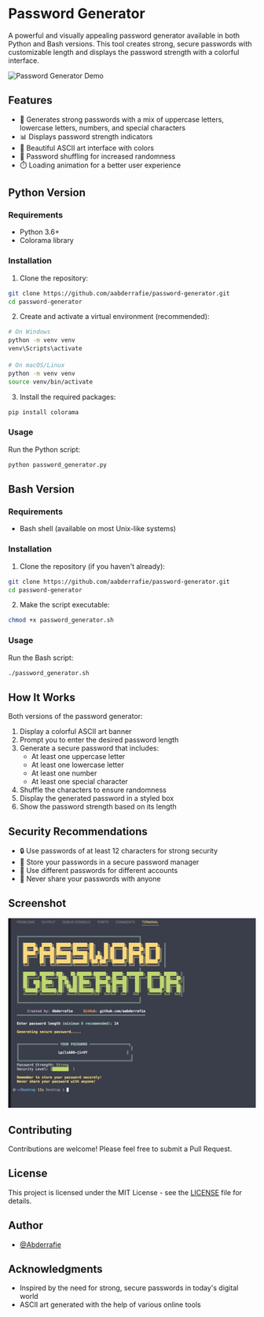 # Password Generator

A powerful and visually appealing password generator available in both Python and Bash versions. This tool creates strong, secure passwords with customizable length and displays the password strength with a colorful interface.

![Password Generator Demo](https://github.com/aabderrafie/password-generator/raw/main/demo.gif)

## Features

- 🔐 Generates strong passwords with a mix of uppercase letters, lowercase letters, numbers, and special characters
- 📊 Displays password strength indicators
- 🎨 Beautiful ASCII art interface with colors
- 🔄 Password shuffling for increased randomness
- ⏱️ Loading animation for a better user experience

## Python Version

### Requirements

- Python 3.6+
- Colorama library

### Installation

1. Clone the repository:
```bash
git clone https://github.com/aabderrafie/password-generator.git
cd password-generator
```

2. Create and activate a virtual environment (recommended):
```bash
# On Windows
python -m venv venv
venv\Scripts\activate

# On macOS/Linux
python -m venv venv
source venv/bin/activate
```

3. Install the required packages:
```bash
pip install colorama
```

### Usage

Run the Python script:
```bash
python password_generator.py
```

## Bash Version

### Requirements

- Bash shell (available on most Unix-like systems)

### Installation

1. Clone the repository (if you haven't already):
```bash
git clone https://github.com/aabderrafie/password-generator.git
cd password-generator
```

2. Make the script executable:
```bash
chmod +x password_generator.sh
```

### Usage

Run the Bash script:
```bash
./password_generator.sh
```

## How It Works

Both versions of the password generator:

1. Display a colorful ASCII art banner
2. Prompt you to enter the desired password length
3. Generate a secure password that includes:
   - At least one uppercase letter
   - At least one lowercase letter
   - At least one number
   - At least one special character
4. Shuffle the characters to ensure randomness
5. Display the generated password in a styled box
6. Show the password strength based on its length

## Security Recommendations

- 🔒 Use passwords of at least 12 characters for strong security
- 📝 Store your passwords in a secure password manager
- 🔄 Use different passwords for different accounts
- 🚫 Never share your passwords with anyone

## Screenshot

![Python Version](https://github.com/aabderrafie/password-generator/blob/master/py.png)

## Contributing

Contributions are welcome! Please feel free to submit a Pull Request.

## License

This project is licensed under the MIT License - see the [LICENSE](LICENSE) file for details.

## Author

- [@Abderrafie](https://github.com/aabderrafie)

## Acknowledgments

- Inspired by the need for strong, secure passwords in today's digital world
- ASCII art generated with the help of various online tools
